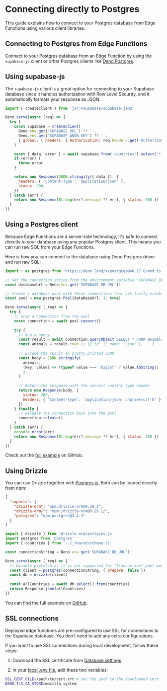 # Connecting directly to Postgres

This guide explains how to connect to your Postgres database from Edge Functions using various client libraries.

## Connecting to Postgres from Edge Functions

Connect to your Postgres database from an Edge Function by using the `supabase-js` client or other Postgres clients like [Deno Postgres](https://deno.land/x/postgres).

## Using supabase-js

The `supabase-js` client is a great option for connecting to your Supabase database since it handles authorization with Row Level Security, and it automatically formats your response as JSON.

```javascript
import { createClient } from 'jsr:@supabase/supabase-js@2'

Deno.serve(async (req) => {
  try {
    const supabase = createClient(
      Deno.env.get('SUPABASE_URL') ?? '',
      Deno.env.get('SUPABASE_ANON_KEY') ?? '',
      { global: { headers: { Authorization: req.headers.get('Authorization')! } } }
    )

    const { data, error } = await supabase.from('countries').select('*')
    if (error) {
      throw error
    }

    return new Response(JSON.stringify({ data }), {
      headers: { 'Content-Type': 'application/json' },
      status: 200,
    })
  } catch (err) {
    return new Response(String(err?.message ?? err), { status: 500 })
  }
})
```

## Using a Postgres client

Because Edge Functions are a server-side technology, it's safe to connect directly to your database using any popular Postgres client. This means you can run raw SQL from your Edge Functions.

Here is how you can connect to the database using Deno Postgres driver and run raw SQL:

```javascript
import * as postgres from 'https://deno.land/x/postgres@v0.17.0/mod.ts'

// Get the connection string from the environment variable "SUPABASE_DB_URL"
const databaseUrl = Deno.env.get('SUPABASE_DB_URL')!

// Create a database pool with three connections that are lazily established
const pool = new postgres.Pool(databaseUrl, 3, true)

Deno.serve(async (_req) => {
  try {
    // Grab a connection from the pool
    const connection = await pool.connect()
    
    try {
      // Run a query
      const result = await connection.queryObject`SELECT * FROM animals`
      const animals = result.rows // [{ id: 1, name: "Lion" }, ...]
      
      // Encode the result as pretty printed JSON
      const body = JSON.stringify(
        animals,
        (key, value) => (typeof value === 'bigint' ? value.toString() : value),
        2
      )
      
      // Return the response with the correct content type header
      return new Response(body, {
        status: 200,
        headers: { 'Content-Type': 'application/json; charset=utf-8' },
      })
    } finally {
      // Release the connection back into the pool
      connection.release()
    }
  } catch (err) {
    console.error(err)
    return new Response(String(err?.message ?? err), { status: 500 })
  }
})
```

Check out the [full example](https://github.com/supabase/supabase/tree/master/examples/edge-functions/supabase/functions/postgres-on-the-edge) on GitHub.

## Using Drizzle

You can use Drizzle together with [Postgres.js](https://github.com/porsager/postgres). Both can be loaded directly from npm:

```json
{
  "imports": {
    "drizzle-orm": "npm:drizzle-orm@0.29.1",
    "drizzle-orm/": "npm:/drizzle-orm@0.29.1/",
    "postgres": "npm:postgres@3.4.3"
  }
}
```

```javascript
import { drizzle } from 'drizzle-orm/postgres-js'
import postgres from 'postgres'
import { countries } from '../_shared/schema.ts'

const connectionString = Deno.env.get('SUPABASE_DB_URL')!

Deno.serve(async (_req) => {
  // Disable prefetch as it is not supported for "Transaction" pool mode
  const client = postgres(connectionString, { prepare: false })
  const db = drizzle(client)
  
  const allCountries = await db.select().from(countries)
  return Response.json(allCountries)
})
```

You can find the full example on [GitHub](https://github.com/thorwebdev/edgy-drizzle).

## SSL connections

Deployed edge functions are pre-configured to use SSL for connections to the Supabase database. You don't need to add any extra configurations.

If you want to use SSL connections during local development, follow these steps:

1. Download the SSL certificate from [Database settings](https://supabase.com/dashboard/project/_/settings/database)

2. In your [local .env file](https://supabase.com/docs/guides/functions/secrets), add these two variables:

```bash
SSL_CERT_FILE=/path/to/cert.crt # set the path to the downloaded cert
DENO_TLS_CA_STORE=mozilla,system
```
